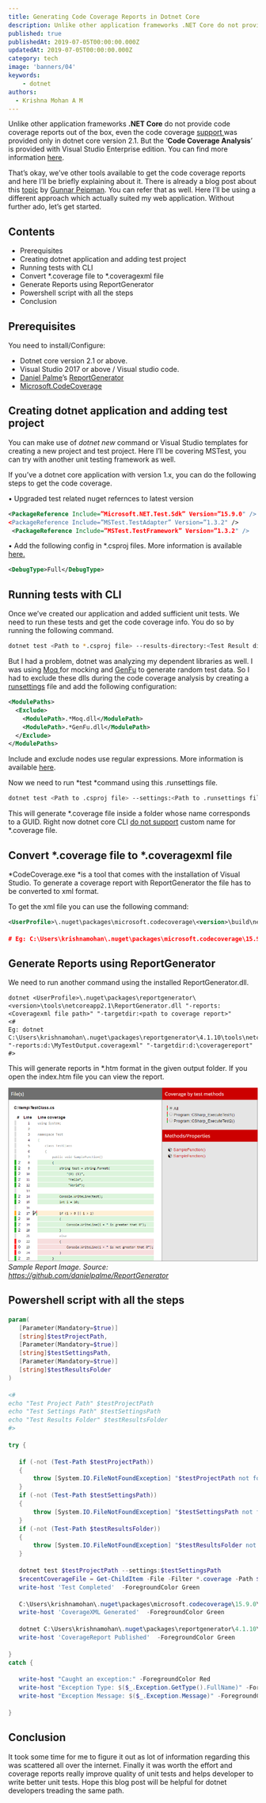 ```yaml
---
title: Generating Code Coverage Reports in Dotnet Core
description: Unlike other application frameworks .NET Core do not provide code coverage reports out of the box. Here I’ll be using a different approach which actually suited my web application. Without further ado, let’s get started.
published: true
publishedAt: 2019-07-05T00:00:00.000Z
updatedAt: 2019-07-05T00:00:00.000Z
category: tech
image: 'banners/04'
keywords: 
    - dotnet
authors:
  - Krishna Mohan A M
---
```


Unlike other application frameworks **.NET Core** do not provide code coverage reports out of the box, even the code coverage [support ](https://github.com/microsoft/vstest/issues/981)was provided only in dotnet core version 2.1. But the ‘**Code Coverage Analysis**’ is provided with Visual Studio Enterprise edition. You can find more information [here](https://docs.microsoft.com/en-us/visualstudio/test/using-code-coverage-to-determine-how-much-code-is-being-tested?view=vs-2017).

That’s okay, we’ve other tools available to get the code coverage reports and here I’ll be briefly explaining about it. There is already a blog post about this [topic](https://gunnarpeipman.com/aspnet/code-coverage/) by [Gunnar Peipman](https://twitter.com/gpeipman). You can refer that as well. Here I’ll be using a different approach which actually suited my web application. Without further ado, let’s get started.

## Contents

* Prerequisites
* Creating dotnet application and adding test project
* Running tests with CLI
* Convert *.coverage file to *.coveragexml file
* Generate Reports using ReportGenerator
* Powershell script with all the steps
* Conclusion

## Prerequisites

You need to install/Configure:

* Dotnet core version 2.1 or above.
* Visual Studio 2017 or above / Visual studio code.
* [Daniel Palme](https://github.com/danielpalme)’s [ReportGenerator](https://danielpalme.github.io/ReportGenerator/usage.html)
* [Microsoft.CodeCoverage](https://www.nuget.org/packages/Microsoft.CodeCoverage/)

## Creating dotnet application and adding test project

You can make use of *dotnet new* command or Visual Studio templates for creating a new project and test project. Here I’ll be covering MSTest, you can try with another unit testing framework as well.

If you’ve a dotnet core application with version 1.x, you can do the following steps to get the code coverage.

• Upgraded test related nuget refernces to latest version

```xml
<PackageReference Include=”Microsoft.NET.Test.Sdk” Version=”15.9.0" />
<PackageReference Include=”MSTest.TestAdapter” Version=”1.3.2" />
 <PackageReference Include=”MSTest.TestFramework” Version=”1.3.2" />
 ```

• Add the following config in *.csproj files. More information is available [here.](https://github.com/Microsoft/vstest/issues/800)

```xml
<DebugType>Full</DebugType>
```

## Running tests with CLI

Once we’ve created our application and added sufficient unit tests. We need to run these tests and get the code coverage info. You do so by running the following command.

```bash
dotnet test <Path to *.csproj file> --results-directory:<Test Result directory> --collect:"Code Coverage"
```

But I had a problem, dotnet was analyzing my dependent libraries as well. I was using [Moq ](https://github.com/moq/moq)for mocking and [GenFu](https://github.com/MisterJames/GenFu) to generate random test data. So I had to exclude these dlls during the code coverage analysis by creating a [runsettings](https://docs.microsoft.com/en-us/visualstudio/test/configure-unit-tests-by-using-a-dot-runsettings-file?view=vs-2019) file and add the following configuration:

```xml
<ModulePaths>              
  <Exclude>                
    <ModulePath>.*Moq.dll</ModulePath>
    <ModulePath>.*GenFu.dll</ModulePath>                
  </Exclude>
</ModulePaths>
```

Include and exclude nodes use regular expressions. More information is available [here](https://docs.microsoft.com/en-us/visualstudio/test/customizing-code-coverage-analysis?view=vs-2019#regular-expressions).

Now we need to run *test *command using this .runsettings file.

```bash
dotnet test <Path to .csproj file> --settings:<Path to .runsettings file>
```

This will generate *.coverage file inside a folder whose name corresponds to a GUID. Right now dotnet core CLI [do not support](https://github.com/microsoft/vstest/issues/1957#issue-420578504) custom name for *.coverage file.

## Convert *.coverage file to *.coveragexml file

*CodeCoverage.exe *is a tool that comes with the installation of Visual Studio. To generate a coverage report with ReportGenerator the file has to be converted to xml format.

To get the xml file you can use the following command:

 ```xml
 <UserProfile>\.nuget\packages\microsoft.codecoverage\<version>\build\netstandard1.0\CodeCoverage\CodeCoverage.exe analyze  /output:<xml file name with Path>.coveragexml  <path to coverage file>

# Eg: C:\Users\krishnamohan\.nuget\packages\microsoft.codecoverage\15.9.0\build\netstandard1.0\CodeCoverage\CodeCoverage.exe analyze  /output:d:\MyTestOutput.coveragexml  d:\SomeName.coverage
 ```

## Generate Reports using ReportGenerator

We need to run another command using the installed ReportGenerator.dll.

```shell
dotnet <UserProfile>\.nuget\packages\reportgenerator\<version>\tools\netcoreapp2.1\ReportGenerator.dll "-reports:<Coveragexml file path>" "-targetdir:<path to coverage report>"
<#
Eg: dotnet C:\Users\krishnamohan\.nuget\packages\reportgenerator\4.1.10\tools\netcoreapp2.1\ReportGenerator.dll "-reports:d:\MyTestOutput.coveragexml" "-targetdir:d:\coveragereport"
#>
```

This will generate reports in *.htm format in the given output folder. If you open the index.htm file you can view the report.

![Sample Report Image](/images/03_01.png)*Sample Report Image. Source: https://github.com/danielpalme/ReportGenerator*

## Powershell script with all the steps

 ```powershell
 param(
    [Parameter(Mandatory=$true)]
    [string]$testProjectPath,
    [Parameter(Mandatory=$true)]
    [string]$testSettingsPath,
    [Parameter(Mandatory=$true)]
    [string]$testResultsFolder
)

<#
echo "Test Project Path" $testProjectPath
echo "Test Settings Path" $testSettingsPath
echo "Test Results Folder" $testResultsFolder
#>

try {

    if (-not (Test-Path $testProjectPath)) 
    {
        throw [System.IO.FileNotFoundException] "$testProjectPath not found."
    }
    if (-not (Test-Path $testSettingsPath)) 
    {
        throw [System.IO.FileNotFoundException] "$testSettingsPath not found."
    }
    if (-not (Test-Path $testResultsFolder)) 
    {
        throw [System.IO.FileNotFoundException] "$testResultsFolder not found."
    }

    dotnet test $testProjectPath --settings:$testSettingsPath 
    $recentCoverageFile = Get-ChildItem -File -Filter *.coverage -Path $testResultsFolder -Name -Recurse | Select-Object -First 1;
    write-host 'Test Completed'  -ForegroundColor Green

    C:\Users\krishnamohan\.nuget\packages\microsoft.codecoverage\15.9.0\build\netstandard1.0\CodeCoverage\CodeCoverage.exe analyze  /output:$testResultsFolder\MyTestOutput.coveragexml  $testResultsFolder'\'$recentCoverageFile
    write-host 'CoverageXML Generated'  -ForegroundColor Green

    dotnet C:\Users\krishnamohan\.nuget\packages\reportgenerator\4.1.10\tools\netcoreapp2.1\ReportGenerator.dll "-reports:$testResultsFolder\MyTestOutput.coveragexml" "-targetdir:$testResultsFolder\coveragereport"
    write-host 'CoverageReport Published'  -ForegroundColor Green

}
catch {

    write-host "Caught an exception:" -ForegroundColor Red
    write-host "Exception Type: $($_.Exception.GetType().FullName)" -ForegroundColor Red
    write-host "Exception Message: $($_.Exception.Message)" -ForegroundColor Red

}
 ```

## Conclusion

It took some time for me to figure it out as lot of information regarding this was scattered all over the internet. Finally it was worth the effort and coverage reports really improve quality of unit tests and helps developer to write better unit tests. Hope this blog post will be helpful for dotnet developers treading the same path.
